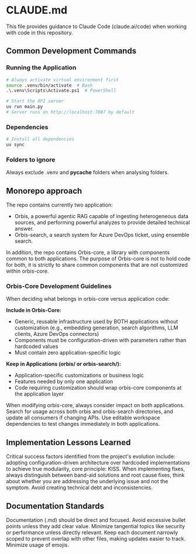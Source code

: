 # CLAUDE.md

This file provides guidance to Claude Code (claude.ai/code) when working with code in this repository.

## Common Development Commands

### Running the Application
```bash
# Always activate virtual environment first
source .venv/bin/activate  # Bash
.\.venv\Scripts\Activate.ps1  # PowerShell

# Start the API server
uv run main.py
# Server runs on http://localhost:7887 by default
```

### Dependencies
```bash
# Install all dependencies
uv sync
```

### Folders to ignore
Always exclude .venv and __pycache__ folders when analysing folders.

## Monorepo approach

The repo contains currently two application:
- Orbis, a powerful agentic RAG capable of ingesting heterogeneous data sources, and performing powerful analyzes to provide detailed technical answer.
- Orbis-search, a search system for Azure DevOps ticket, using ensemble search.

In addition, the repo contains Orbis-core, a library with components common to both applications. The purpose of Orbis-core is not to hold code for both, it is strictly to share common components that are not customized within orbis-core.

### Orbis-Core Development Guidelines

When deciding what belongs in orbis-core versus application code:

**Include in Orbis-Core:**
- Generic, reusable infrastructure used by BOTH applications without customization (e.g., embedding generation, search algorithms, LLM clients, Azure DevOps connectors)
- Components must be configuration-driven with parameters rather than hardcoded values
- Must contain zero application-specific logic

**Keep in Applications (orbis/ or orbis-search/):**
- Application-specific customizations or business logic
- Features needed by only one application
- Code requiring customization should wrap orbis-core components at the application layer

When modifying orbis-core, always consider impact on both applications. Search for usage across both orbis and orbis-search directories, and update all consumers if changing APIs. Use editable workspace dependencies to test changes immediately in both applications.

## Implementation Lessons Learned

Critical success factors identified from the project's evolution include: adopting configuration-driven architecture over hardcoded implementations to achieve true modularity, core principle: KISS. When implementing fixes, always distinguish between band-aid solutions and root cause fixes, think about whether you are addressing the underlying issue and not the symptom. Avoid creating technical debt and inconsistencies.

## Documentation Standards

Documentation (.md) should be direct and focused. Avoid excessive bullet points unless they add clear value. Minimize tangential topics like security or performance unless directly relevant. Keep each document narrowly scoped to prevent overlap with other files, making updates easier to track. Minimize usage of emojis.